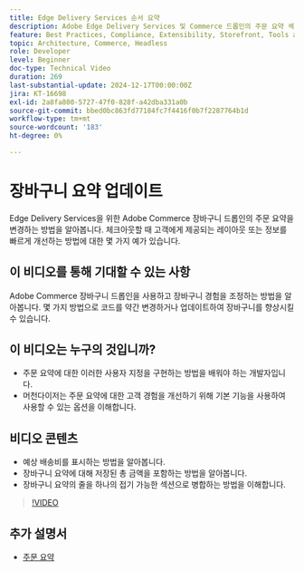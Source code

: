 ```yaml
---
title: Edge Delivery Services 순서 요약
description: Adobe Edge Delivery Services 및 Commerce 드롭인의 주문 요약 섹션을 업데이트하는 방법에 대해 알아봅니다.
feature: Best Practices, Compliance, Extensibility, Storefront, Tools and External Services
topic: Architecture, Commerce, Headless
role: Developer
level: Beginner
doc-type: Technical Video
duration: 269
last-substantial-update: 2024-12-17T00:00:00Z
jira: KT-16698
exl-id: 2a8fa800-5727-47f0-828f-a42dba331a0b
source-git-commit: bbed0bc863fd77184fc7f4416f0b7f2287764b1d
workflow-type: tm+mt
source-wordcount: '183'
ht-degree: 0%

---
```


# 장바구니 요약 업데이트

Edge Delivery Services을 위한 Adobe Commerce 장바구니 드롭인의 주문 요약을 변경하는 방법을 알아봅니다.  체크아웃할 때 고객에게 제공되는 레이아웃 또는 정보를 빠르게 개선하는 방법에 대한 몇 가지 예가 있습니다.

## 이 비디오를 통해 기대할 수 있는 사항

Adobe Commerce 장바구니 드롭인을 사용하고 장바구니 경험을 조정하는 방법을 알아봅니다.  몇 가지 방법으로 코드를 약간 변경하거나 업데이트하여 장바구니를 향상시킬 수 있습니다.

## 이 비디오는 누구의 것입니까?

* 주문 요약에 대한 이러한 사용자 지정을 구현하는 방법을 배워야 하는 개발자입니다.
* 머천다이저는 주문 요약에 대한 고객 경험을 개선하기 위해 기본 기능을 사용하여 사용할 수 있는 옵션을 이해합니다.

## 비디오 콘텐츠

* 예상 배송비를 표시하는 방법을 알아봅니다.
* 장바구니 요약에 대해 저장된 총 금액을 포함하는 방법을 알아봅니다.
* 장바구니 요약의 줄을 하나의 접기 가능한 섹션으로 병합하는 방법을 이해합니다.

>[!VIDEO](https://video.tv.adobe.com/v/3441185?learn=on)

## 추가 설명서

* [주문 요약](https://experienceleague.adobe.com/developer/commerce/storefront/dropins/cart/tutorials/order-summary-lines/)